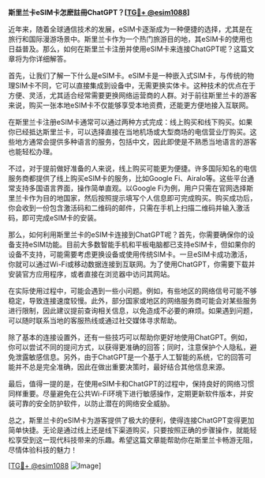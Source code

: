 **斯里兰卡eSIM卡怎麽註冊ChatGPT？[[TG💪+ @esim1088](https://t.me/s/esim1088)]**

近年来，随着全球通信技术的发展，eSIM卡逐渐成为一种便捷的选择，尤其是在旅行和国际漫游场景中。斯里兰卡作为一个热门旅游目的地，其eSIM卡的使用也日益普及。那么，如何在斯里兰卡注册并使用eSIM卡来连接ChatGPT呢？这篇文章将为你详细解答。

首先，让我们了解一下什么是eSIM卡。eSIM卡是一种嵌入式SIM卡，与传统的物理SIM卡不同，它可以直接集成到设备中，无需更换实体卡。这种技术的优点在于方便、灵活，尤其适合经常需要更换网络运营商的人群。对于前往斯里兰卡的游客来说，购买一张本地eSIM卡不仅能够享受本地资费，还能更方便地接入互联网。

在斯里兰卡注册eSIM卡通常可以通过两种方式完成：线上购买和线下购买。如果你已经抵达斯里兰卡，可以选择直接在当地机场或大型商场的电信营业厅购买。这些地方通常会提供多种语言的服务，包括中文，因此即使是不熟悉当地语言的游客也能轻松办理。

不过，对于提前做好准备的人来说，线上购买可能更为便捷。许多国际知名的电信服务商都提供了线上购买eSIM卡的服务，比如Google Fi、Airalo等。这些平台通常支持多国语言界面，操作简单直观。以Google Fi为例，用户只需在官网选择斯里兰卡作为目的地国家，然后按照提示填写个人信息即可完成购买。购买成功后，你会收到一份包含激活码和二维码的邮件，只需在手机上扫描二维码并输入激活码，即可完成eSIM卡的安装。

那么，如何利用斯里兰卡的eSIM卡连接到ChatGPT呢？首先，你需要确保你的设备支持eSIM功能。目前大多数智能手机和平板电脑都已支持eSIM卡，但如果你的设备不支持，可能需要考虑更换设备或使用传统SIM卡。一旦eSIM卡成功激活，你就可以通过Wi-Fi或移动数据连接到互联网。为了使用ChatGPT，你需要下载并安装官方应用程序，或者直接在浏览器中访问其网站。

在实际使用过程中，可能会遇到一些小问题。例如，有些地区的网络信号可能不够稳定，导致连接速度较慢。此外，部分国家或地区的网络服务商可能会对某些服务进行限制，因此建议提前查询相关信息，以免造成不必要的麻烦。如果遇到问题，可以随时联系当地的客服热线或通过社交媒体寻求帮助。

除了基本的连接设置外，还有一些技巧可以帮助你更好地使用ChatGPT。例如，你可以尝试不同的提问方式，以获得更准确的回答；同时，注意保护个人隐私，避免泄露敏感信息。另外，由于ChatGPT是一个基于人工智能的系统，它的回答可能并不总是完全准确，因此在做出重要决策时，最好结合其他信息来源。

最后，值得一提的是，在使用eSIM卡和ChatGPT的过程中，保持良好的网络习惯同样重要。尽量避免在公共Wi-Fi环境下进行敏感操作，定期更新软件版本，并安装可靠的安全防护软件，以防止潜在的网络安全威胁。

总之，斯里兰卡的eSIM卡为游客提供了极大的便利，使得连接ChatGPT变得更加简单快捷。无论是通过线上还是线下渠道购买，只要按照正确的步骤操作，就能轻松享受到这一现代科技带来的乐趣。希望这篇文章能帮助你在斯里兰卡畅游无阻，尽情体验科技的魅力！

[[TG💪+ @esim1088](https://t.me/s/esim1088) ![Image](https://i.postimg.cc/4NQfJmqS/Snipaste-2025-05-13-00-14-12.png)]